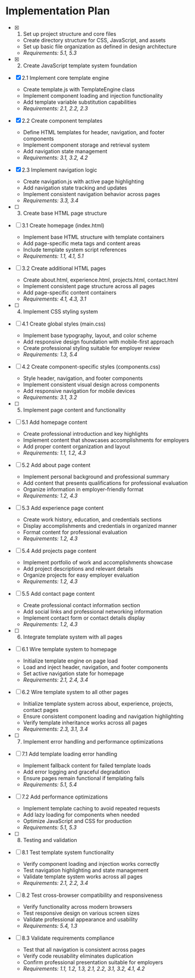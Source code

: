 # Implementation Plan

- [x] 1. Set up project structure and core files


  - Create directory structure for CSS, JavaScript, and assets
  - Set up basic file organization as defined in design architecture
  - _Requirements: 5.1, 5.3_

- [x] 2. Create JavaScript template system foundation




- [x] 2.1 Implement core template engine


  - Create template.js with TemplateEngine class
  - Implement component loading and injection functionality
  - Add template variable substitution capabilities
  - _Requirements: 2.1, 2.2, 2.3_

- [x] 2.2 Create component templates


  - Define HTML templates for header, navigation, and footer components
  - Implement component storage and retrieval system
  - Add navigation state management
  - _Requirements: 3.1, 3.2, 4.2_

- [x] 2.3 Implement navigation logic


  - Create navigation.js with active page highlighting
  - Add navigation state tracking and updates
  - Implement consistent navigation behavior across pages
  - _Requirements: 3.3, 3.4_

- [ ] 3. Create base HTML page structure
- [ ] 3.1 Create homepage (index.html)
  - Implement base HTML structure with template containers
  - Add page-specific meta tags and content areas
  - Include template system script references
  - _Requirements: 1.1, 4.1, 5.1_

- [ ] 3.2 Create additional HTML pages
  - Create about.html, experience.html, projects.html, contact.html
  - Implement consistent page structure across all pages
  - Add page-specific content containers
  - _Requirements: 4.1, 4.3, 3.1_

- [ ] 4. Implement CSS styling system
- [ ] 4.1 Create global styles (main.css)
  - Implement base typography, layout, and color scheme
  - Add responsive design foundation with mobile-first approach
  - Create professional styling suitable for employer review
  - _Requirements: 1.3, 5.4_

- [ ] 4.2 Create component-specific styles (components.css)
  - Style header, navigation, and footer components
  - Implement consistent visual design across components
  - Add responsive navigation for mobile devices
  - _Requirements: 3.1, 3.2_

- [ ] 5. Implement page content and functionality
- [ ] 5.1 Add homepage content
  - Create professional introduction and key highlights
  - Implement content that showcases accomplishments for employers
  - Add proper content organization and layout
  - _Requirements: 1.1, 1.2, 4.3_

- [ ] 5.2 Add about page content
  - Implement personal background and professional summary
  - Add content that presents qualifications for professional evaluation
  - Organize information in employer-friendly format
  - _Requirements: 1.2, 4.3_

- [ ] 5.3 Add experience page content
  - Create work history, education, and credentials sections
  - Display accomplishments and credentials in organized manner
  - Format content for professional evaluation
  - _Requirements: 1.2, 4.3_

- [ ] 5.4 Add projects page content
  - Implement portfolio of work and accomplishments showcase
  - Add project descriptions and relevant details
  - Organize projects for easy employer evaluation
  - _Requirements: 1.2, 4.3_

- [ ] 5.5 Add contact page content
  - Create professional contact information section
  - Add social links and professional networking information
  - Implement contact form or contact details display
  - _Requirements: 1.2, 4.3_

- [ ] 6. Integrate template system with all pages
- [ ] 6.1 Wire template system to homepage
  - Initialize template engine on page load
  - Load and inject header, navigation, and footer components
  - Set active navigation state for homepage
  - _Requirements: 2.1, 2.4, 3.4_

- [ ] 6.2 Wire template system to all other pages
  - Initialize template system across about, experience, projects, contact pages
  - Ensure consistent component loading and navigation highlighting
  - Verify template inheritance works across all pages
  - _Requirements: 2.3, 3.1, 3.4_

- [ ] 7. Implement error handling and performance optimizations
- [ ] 7.1 Add template loading error handling
  - Implement fallback content for failed template loads
  - Add error logging and graceful degradation
  - Ensure pages remain functional if templating fails
  - _Requirements: 5.1, 5.4_

- [ ] 7.2 Add performance optimizations
  - Implement template caching to avoid repeated requests
  - Add lazy loading for components when needed
  - Optimize JavaScript and CSS for production
  - _Requirements: 5.1, 5.3_

- [ ] 8. Testing and validation
- [ ] 8.1 Test template system functionality
  - Verify component loading and injection works correctly
  - Test navigation highlighting and state management
  - Validate template system works across all pages
  - _Requirements: 2.1, 2.2, 3.4_

- [ ] 8.2 Test cross-browser compatibility and responsiveness
  - Verify functionality across modern browsers
  - Test responsive design on various screen sizes
  - Validate professional appearance and usability
  - _Requirements: 5.4, 1.3_

- [ ] 8.3 Validate requirements compliance
  - Test that all navigation is consistent across pages
  - Verify code reusability eliminates duplication
  - Confirm professional presentation suitable for employers
  - _Requirements: 1.1, 1.2, 1.3, 2.1, 2.2, 3.1, 3.2, 4.1, 4.2_
